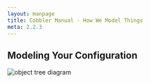```yaml
---
layout: manpage
title: Cobbler Manual - How We Model Things
meta: 2.2.3
---
```

## Modeling Your Configuration

![object tree diagram](https://fedorahosted.org/cobbler/attachment/wiki/ChartsAndGraphs/object_tree.png?format=raw)

